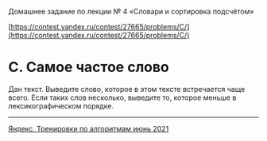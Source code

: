 Домашнее задание по лекции № 4 «Словари и сортировка подсчётом»

[https://contest.yandex.ru/contest/27665/problems/C/](https://contest.yandex.ru/contest/27665/problems/C/)

# C. Самое частое слово

Дан текст. Выведите слово, которое в этом тексте встречается чаще всего. Если таких слов несколько, выведите то, которое меньше в лексикографическом порядке.

---

[Яндекс. Тренировки по алгоритмам июнь 2021](https://yandex.ru/yaintern/algorithm-training_1)
